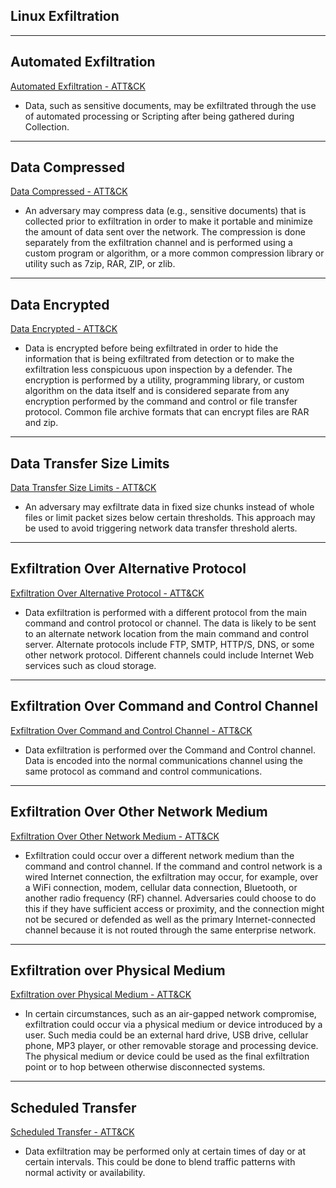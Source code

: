 ## Linux Exfiltration

------------------------------- 
## Automated Exfiltration
[Automated Exfiltration - ATT&CK](https://attack.mitre.org/wiki/Technique/T1020)
* Data, such as sensitive documents, may be exfiltrated through the use of automated processing or Scripting after being gathered during Collection. 



------------------------------- 
## Data Compressed
[Data Compressed - ATT&CK](https://attack.mitre.org/wiki/Technique/T1002)
* An adversary may compress data (e.g., sensitive documents) that is collected prior to exfiltration in order to make it portable and minimize the amount of data sent over the network. The compression is done separately from the exfiltration channel and is performed using a custom program or algorithm, or a more common compression library or utility such as 7zip, RAR, ZIP, or zlib. 










------------------------------- 
## Data Encrypted
[Data Encrypted - ATT&CK](https://attack.mitre.org/wiki/Technique/T1022)
* Data is encrypted before being exfiltrated in order to hide the information that is being exfiltrated from detection or to make the exfiltration less conspicuous upon inspection by a defender. The encryption is performed by a utility, programming library, or custom algorithm on the data itself and is considered separate from any encryption performed by the command and control or file transfer protocol. Common file archive formats that can encrypt files are RAR and zip. 



------------------------------- 
## Data Transfer Size Limits
[Data Transfer Size Limits - ATT&CK](https://attack.mitre.org/wiki/Technique/T1030)
* An adversary may exfiltrate data in fixed size chunks instead of whole files or limit packet sizes below certain thresholds. This approach may be used to avoid triggering network data transfer threshold alerts. 






------------------------------- 
## Exfiltration Over Alternative Protocol
[Exfiltration Over Alternative Protocol - ATT&CK](https://attack.mitre.org/wiki/Technique/T1048)
* Data exfiltration is performed with a different protocol from the main command and control protocol or channel. The data is likely to be sent to an alternate network location from the main command and control server. Alternate protocols include FTP, SMTP, HTTP/S, DNS, or some other network protocol. Different channels could include Internet Web services such as cloud storage. 




------------------------------- 
## Exfiltration Over Command and Control Channel
[Exfiltration Over Command and Control Channel - ATT&CK](https://attack.mitre.org/wiki/Technique/T1041)
* Data exfiltration is performed over the Command and Control channel. Data is encoded into the normal communications channel using the same protocol as command and control communications. 



------------------------------- 
## Exfiltration Over Other Network Medium
[Exfiltration Over Other Network Medium - ATT&CK](https://attack.mitre.org/wiki/Technique/T1011)
* Exfiltration could occur over a different network medium than the command and control channel. If the command and control network is a wired Internet connection, the exfiltration may occur, for example, over a WiFi connection, modem, cellular data connection, Bluetooth, or another radio frequency (RF) channel. Adversaries could choose to do this if they have sufficient access or proximity, and the connection might not be secured or defended as well as the primary Internet-connected channel because it is not routed through the same enterprise network. 











------------------------------- 
## Exfiltration over Physical Medium
[Exfiltration over Physical Medium - ATT&CK](https://attack.mitre.org/wiki/Technique/T1052)
* In certain circumstances, such as an air-gapped network compromise, exfiltration could occur via a physical medium or device introduced by a user. Such media could be an external hard drive, USB drive, cellular phone, MP3 player, or other removable storage and processing device. The physical medium or device could be used as the final exfiltration point or to hop between otherwise disconnected systems. 







------------------------------- 
## Scheduled Transfer
[Scheduled Transfer - ATT&CK](https://attack.mitre.org/wiki/Technique/T1029)
* Data exfiltration may be performed only at certain times of day or at certain intervals. This could be done to blend traffic patterns with normal activity or availability. 







